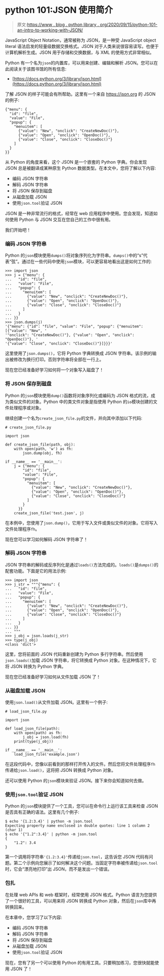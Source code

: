 # python 101:JSON 使用简介

> 原文:[https://www . blog . python library . org/2020/09/15/python-101-an-intro-to-working-with-JSON/](https://www.blog.pythonlibrary.org/2020/09/15/python-101-an-intro-to-working-with-json/)

JavaScript Object Notation，通常被称为 JSON，是一种受 JavaScript object literal 语法启发的轻量级数据交换格式。JSON 对于人类来说很容易读写。也便于计算机解析生成。JSON 用于存储和交换数据，与 XML 的使用方式非常相似。

Python 有一个名为`json`的内置库，可以用来创建、编辑和解析 JSON。您可以在此阅读关于该图书馆的所有信息:

*   [https://docs.python.org/3/library/json.html](https://docs.python.org/3/library/json.html)

了解 JSON 的样子可能会有所帮助。这里有一个来自 https://json.org 的 JSON 的例子:

```
{"menu": {
  "id": "file",
  "value": "File",
  "popup": {
    "menuitem": [
      {"value": "New", "onclick": "CreateNewDoc()"},
      {"value": "Open", "onclick": "OpenDoc()"},
      {"value": "Close", "onclick": "CloseDoc()"}
    ]
  }
}}
```

从 Python 的角度来看，这个 JSON 是一个嵌套的 Python 字典。你会发现 JSON 总是被翻译成某种原生 Python 数据类型。在本文中，您将了解以下内容:

*   编码 JSON 字符串
*   解码 JSON 字符串
*   将 JSON 保存到磁盘
*   从磁盘加载 JSON
*   使用`json.tool`验证 JSON

JSON 是一种非常流行的格式，经常在 web 应用程序中使用。您会发现，知道如何使用 Python 与 JSON 交互在您自己的工作中很有用。

我们开始吧！

### 编码 JSON 字符串

Python 的`json`模块使用`dumps()`将对象序列化为字符串。`dumps()`中的“s”代表“弦”。通过在一些代码中使用`json`模块，可以更容易地看出这是如何工作的:

```
>>> import json
>>> j = {"menu": {
...   "id": "file",
...   "value": "File",
...   "popup": {
...     "menuitem": [
...       {"value": "New", "onclick": "CreateNewDoc()"},
...       {"value": "Open", "onclick": "OpenDoc()"},
...       {"value": "Close", "onclick": "CloseDoc()"}
...     ]
...   }
... }}
>>> json.dumps(j)
'{"menu": {"id": "file", "value": "File", "popup": {"menuitem": [{"value": "New", '
'"onclick": "CreateNewDoc()"}, {"value": "Open", "onclick": "OpenDoc()"}, '
'{"value": "Close", "onclick": "CloseDoc()"}]}}}'
```

这里使用了`json.dumps()`，它将 Python 字典转换成 JSON 字符串。该示例的输出被修改为换行打印。否则字符串将全部在一行上。

现在您已经准备好学习如何将一个对象写入磁盘了！

### 将 JSON 保存到磁盘

Python 的`json`模块使用`dump()`函数将对象序列化或编码为 JSON 格式的流，成为类似文件的对象。Python 中的类文件对象是指使用 Python 的`io`模块创建的文件处理程序或对象。

继续创建一个名为`create_json_file.py`的文件，并向其中添加以下代码:

```
# create_json_file.py

import json

def create_json_file(path, obj):
    with open(path, 'w') as fh:
        json.dump(obj, fh)

if __name__ == '__main__':
    j = {"menu": {
        "id": "file",
        "value": "File",
        "popup": {
          "menuitem": [
            {"value": "New", "onclick": "CreateNewDoc()"},
            {"value": "Open", "onclick": "OpenDoc()"},
            {"value": "Close", "onclick": "CloseDoc()"}
          ]
        }
      }}
    create_json_file('test.json', j)
```

在本例中，您使用了`json.dump()`，它用于写入文件或类似文件的对象。它将写入文件处理程序`fh`。

现在您可以学习如何解码 JSON 字符串了！

### 解码 JSON 字符串

JSON 字符串的解码或反序列化是通过`loads()`方法完成的。`loads()`是`dumps()`的配套功能。下面是它的用法示例:

```
>>> import json
>>> j_str = """{"menu": {
...   "id": "file",
...   "value": "File",
...   "popup": {
...     "menuitem": [
...       {"value": "New", "onclick": "CreateNewDoc()"},
...       {"value": "Open", "onclick": "OpenDoc()"},
...       {"value": "Close", "onclick": "CloseDoc()"}
...     ]
...   }
... }}
... """
>>> j_obj = json.loads(j_str)
>>> type(j_obj)
<class 'dict'>
```

这里，您将前面的 JSON 代码重新创建为 Python 多行字符串。然后使用`json.loads()`加载 JSON 字符串，将它转换成 Python 对象。在这种情况下，它将 JSON 转换为 Python 字典。

现在您已经准备好学习如何从文件加载 JSON 了！

### 从磁盘加载 JSON

使用`json.load()`从文件加载 JSON。这里有一个例子:

```
# load_json_file.py

import json

def load_json_file(path):
    with open(path) as fh:
        j_obj = json.load(fh)
    print(type(j_obj))

if __name__ == '__main__':
    load_json_file('example.json')
```

在这段代码中，您像以前看到的那样打开传入的文件。然后您将文件处理程序`fh`传递给`json.load()`，这将把 JSON 转换成 Python 对象。

还可以使用 Python 的`json`模块来验证 JSON。接下来你会知道如何去做。

### 使用`json.tool`验证 JSON

Python 的`json`模块提供了一个工具，您可以在命令行上运行该工具来检查 JSON 是否具有正确的语法。这里有几个例子:

```
$ echo '{1.2:3.4}' | python -m json.tool
Expecting property name enclosed in double quotes: line 1 column 2 (char 1)
$ echo '{"1.2":3.4}' | python -m json.tool
{
    "1.2": 3.4
}
```

第一个调用将字符串`'{1.2:3.4}'`传递给`json.tool`，这告诉您 JSON 代码有问题。第二个示例向您展示了如何解决这个问题。当固定字符串被传递给`json.tool`时，它会“漂亮地打印”出 JSON，而不是发出一个错误。

### 包扎

在处理 web APIs 和 web 框架时，经常使用 JSON 格式。Python 语言为您提供了一个很好的工具，可以用来将 JSON 转换成 Python 对象，然后在`json`库中再转换回来。

在本章中，您学习了以下内容:

*   编码 JSON 字符串
*   解码 JSON 字符串
*   将 JSON 保存到磁盘
*   从磁盘加载 JSON
*   使用`json.tool`验证 JSON

现在，您有了另一个可以使用 Python 的有用工具。只要稍加练习，您很快就能使用 JSON 了！